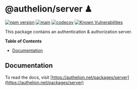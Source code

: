# @authelion/server ♟

[![npm version](https://badge.fury.io/js/@authelion%2Fserver.svg)](https://badge.fury.io/js/@authelion%2Fserver)
[![main](https://github.com/Tada5hi/authelion/actions/workflows/main.yml/badge.svg)](https://github.com/Tada5hi/authelion/actions/workflows/main.yml)
[![codecov](https://codecov.io/gh/Tada5hi/authelion/branch/master/graph/badge.svg?token=FHE347R1NW)](https://codecov.io/gh/Tada5hi/authelion)
[![Known Vulnerabilities](https://snyk.io/test/github/Tada5hi/authelion/badge.svg)](https://snyk.io/test/github/Tada5hi/authelion)

This package contains an authentication & authorization server.

**Table of Contents**

- [Documentation](#documentation)

  
## Documentation

To read the docs, visit [https://authelion.net/packages/server](https://authelion.net/packages/server)

